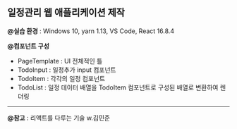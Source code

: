 ## 일정관리 웹 애플리케이션 제작
**@실습 환경** : Windows 10, yarn 1.13, VS Code, React 16.8.4

**@컴포넌트 구성**
- PageTemplate : UI 전체적인 틀
- TodoInput : 일정추가 input 컴포넌트
- TodoItem : 각각의 일정 컴포넌트
- TodoList : 일정 데이터 배열을 TodoItem 컴포넌트로 구성된 배열로 변환하여 렌더링

---
**@참고** : 리액트를 다루는 기술 w.김민준
